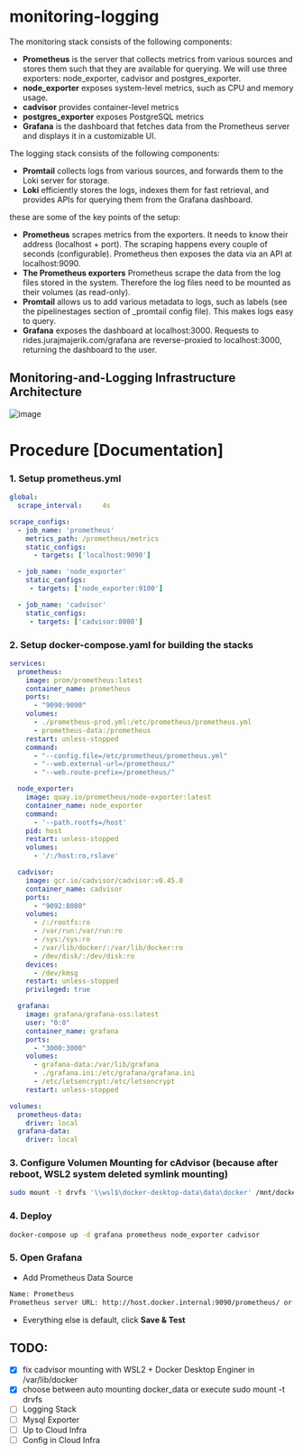 # monitoring-logging

The monitoring stack consists of the following components:

 - **Prometheus** is the server that collects metrics from various sources and stores them such that they are available for querying. We will use three exporters: node_exporter, cadvisor and postgres_exporter.
 - **node_exporter** exposes system-level metrics, such as CPU and memory usage.
 - **cadvisor** provides container-level metrics
 - **postgres_exporter** exposes PostgreSQL metrics
 - **Grafana** is the dashboard that fetches data from the Prometheus server and displays it in a customizable UI.

The logging stack consists of the following components:
 - **Promtail** collects logs from various sources, and forwards them to the Loki server for storage.
 - **Loki** efficiently stores the logs, indexes them for fast retrieval, and provides APIs for querying them from the Grafana dashboard.

these are some of the key points of the setup:

 - **Prometheus** scrapes metrics from the exporters. It needs to know their address (localhost + port). The scraping happens every couple of seconds (configurable). Prometheus then exposes the data via an API at localhost:9090.
 - **The Prometheus exporters** Prometheus scrape the data from the log files stored in the system. Therefore the log files need to be mounted as their volumes (as read-only).
 - **Promtail** allows us to add various metadata to logs, such as labels (see the pipelinestages section of _promtail config file). This makes logs easy to query.
 - **Grafana** exposes the dashboard at localhost:3000. Requests to rides.jurajmajerik.com/grafana are reverse-proxied to localhost:3000, returning the dashboard to the user.

## Monitoring-and-Logging Infrastructure Architecture
![image](https://github.com/hzlnqodrey/monitoring-logging/assets/57006944/baf9f018-d5d7-42a8-a064-5af196237a85)

# Procedure [Documentation]

### 1. Setup prometheus.yml

```yaml
global:
  scrape_interval:     4s

scrape_configs:
  - job_name: 'prometheus'
    metrics_path: /prometheus/metrics
    static_configs:
      - targets: ['localhost:9090']

  - job_name: 'node_exporter'
    static_configs:
     - targets: ['node_exporter:9100']

  - job_name: 'cadvisor'
    static_configs:
     - targets: ['cadvisor:8080']
```

### 2. Setup docker-compose.yaml for building the stacks

```yaml
services:
  prometheus:
    image: prom/prometheus:latest
    container_name: prometheus
    ports:
      - "9090:9090"
    volumes:
      - ./prometheus-prod.yml:/etc/prometheus/prometheus.yml
      - prometheus-data:/prometheus
    restart: unless-stopped
    command:
      - "--config.file=/etc/prometheus/prometheus.yml"
      - "--web.external-url=/prometheus/"
      - "--web.route-prefix=/prometheus/"

  node_exporter:
    image: quay.io/prometheus/node-exporter:latest
    container_name: node_exporter
    command:
      - '--path.rootfs=/host'
    pid: host
    restart: unless-stopped
    volumes:
      - '/:/host:ro,rslave'

  cadvisor:
    image: gcr.io/cadvisor/cadvisor:v0.45.0     
    container_name: cadvisor
    ports:
      - "9092:8080"
    volumes:
      - /:/rootfs:ro
      - /var/run:/var/run:ro
      - /sys:/sys:ro
      - /var/lib/docker/:/var/lib/docker:ro
      - /dev/disk/:/dev/disk:ro
    devices:
      - /dev/kmsg
    restart: unless-stopped
    privileged: true

  grafana:
    image: grafana/grafana-oss:latest
    user: "0:0"
    container_name: grafana
    ports:
      - "3000:3000"
    volumes:
      - grafana-data:/var/lib/grafana
      - ./grafana.ini:/etc/grafana/grafana.ini
      - /etc/letsencrypt:/etc/letsencrypt
    restart: unless-stopped

volumes:
  prometheus-data:
    driver: local
  grafana-data:
    driver: local
```
### 3. Configure Volumen Mounting for cAdvisor (because after reboot, WSL2 system deleted symlink mounting)

```bash
sudo mount -t drvfs '\\wsl$\docker-desktop-data\data\docker' /mnt/docker_data
```


### 4. Deploy

```bash
docker-compose up -d grafana prometheus node_exporter cadvisor
```

### 5. Open Grafana

- Add Prometheus Data Source

```bash
Name: Prometheus
Prometheus server URL: http://host.docker.internal:9090/prometheus/ or http://host.docker.internal:9090/prometheus
```

- Everything else is default, click **Save & Test**
## TODO:
 - [x] fix cadvisor mounting with WSL2 + Docker Desktop Enginer in /var/lib/docker
 - [x] choose between auto mounting docker_data or execute sudo mount -t drvfs
 - [ ] Logging Stack
 - [ ] Mysql Exporter
 - [ ] Up to Cloud Infra
 - [ ] Config in Cloud Infra